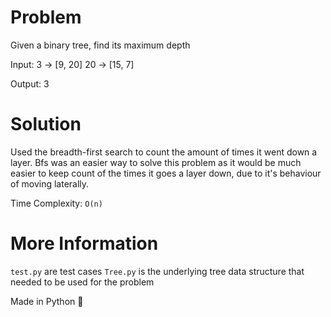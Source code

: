# Problem 

Given a binary tree, find its maximum depth

Input: 3 -> [9, 20] 20 -> [15, 7]

Output: 3 


# Solution 

Used the breadth-first search to count the amount of times it went down a layer. Bfs was an easier way to solve this problem as it would be much easier to keep count of the times it goes a layer down, due to it's behaviour of moving laterally. 

Time Complexity: `O(n)`


# More Information

`test.py` are test cases
`Tree.py` is the underlying tree data structure that needed to be used for the problem 

Made in Python 🐍
